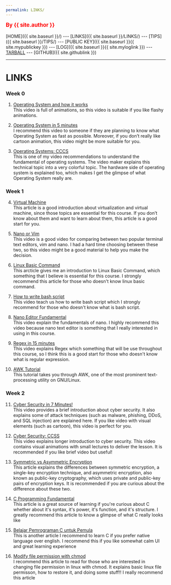 ```yaml
---
permalink: LINKS/
---
```

<span style="color:red; font-weight:bold; font-size:larger;">By {{ site.author }}</span>
<br><br>
[HOME]({{ site.baseurl }}/) ---
[LINKS]({{ site.baseurl }}/LINKS/) ---
[TIPS]({{ site.baseurl }}/TIPS/) ---
[PUBLIC KEY]({{ site.baseurl }}{{ site.mypublickey }}) ---
[LOG]({{ site.baseurl }}{{ site.myloglink }}) ---
[TARBALL](SandBox/cbkadal.tar.xz) ---
[GITHUB]({{ site.githublink }})
<br>
<hr>

# LINKS
### Week 0

1. [Operating System and how it works](https://www.youtube.com/watch?v=GjNp0bBrjmU)<br>
This video is full of animations, so this video is suitable if you like flashy animations.

2. [Operating System in 5 minutes](https://www.youtube.com/watch?v=pVzRTmdd9j0)<br>
I recommend this video to someone if they are planning to know what Operating System as fast as possible. Moreover, if you don’t really like cartoon animation, this video might be more suitable for you.

3. [Operating Systems: CCCS](https://www.youtube.com/watch?v=26QPDBe-NB8)<br>
This is one of my video recommendations to understand the fundamental of operating systems. The video maker explains this technical topic into a very colorful topic. The hardware side of operating system is explained too, which makes I get the glimpse of what Operating System really are.

### Week 1
4. [Virtual Machine](https://blog.stackpath.com/virtual-machine/)<br>
This article is a good introduction about virtualization and virtual machine, since those topics are essential for this course. If you don’t know about them and want to learn about them, this article is a good start for you.

5. [Nano or Vim](https://www.youtube.com/watch?v=vAwo7CLWlUc)<br>
This video is a good video for comparing between two popular terminal text editors, vim and nano. I had a hard time choosing between these two, so this video might be a good material to help you make the decision.

6. [Linux Basic Command](https://linoxide.com/linux-command/essential-linux-basic-commands/)<br>
This arcticle gives me an introduction to Linux Basic Command, which something that I believe is essential for this course. I strongly recommend this article for those who doesn't know linux basic command.

7. [How to write bash script](https://www.youtube.com/watch?v=F-gskSl4pwQ)<br>
This video teach us how to write bash script which I strongly recommend for those who doesn't know what is bash script.

8. [Nano Editor Fundamental](https://www.youtube.com/watch?v=gyKiDczLIZ4)<br>
This video explain the fundamentals of nano. I highly recommend this video because nano text editor is something that I really interested in using in this course.

9. [Regex in 15 minutes](https://youtu.be/bgBWp9EIlMM)<br>
This video explains Regex which something that will be use throughout this course, so I think this is a good start for those who doesn't know what is regular expression.

10. [AWK Tutorial](https://www.tutorialspoint.com/awk/awk_basic_syntax.htm)<br>
This tutorial takes you through AWK, one of the most prominent text-processing utility on GNU/Linux. 

### Week 2

11. [Cyber Security in 7 Minutes!](https://www.youtube.com/watch?v=inWWhr5tnEA)<br>
This video provides a brief introduction about cyber security. It also explains some of attack techniques (such as malware, phishing, DDoS, and SQL injection) are explained here. If you like video with visual elements (such as cartoon), this video is perfect for you.

12. [Cyber Security: CCSS](https://www.youtube.com/watch?v=bPVaOlJ6ln0)<br>
This video explains longer introduction to cyber security. This video contains visual animations with small lectures to deliver the lesson. It is recommended if you like brief video but useful!

13. [Symmetric vs Asymmetric Encryption](https://www.trentonsystems.com/blog/symmetric-vs-asymmetric-encryption)<br>
This article explains the differences between symmetric encryption, a single-key encryption technique, and asymmetric encryption, also known as public-key cryptography, which uses private and public-key pairs of encryption keys. It is recommended if you are curious about the difference about these two.

14. [C Programming Fundamental](https://www.w3schools.com/c/)<br>
This article is a great source of learning if you're curious about C whether about it's syntax, it's power, it's function, and it's structure. I greatly recommend this article to know a glimpse of what C really looks like

15. [Belajar Pemrograman C untuk Pemula](https://www.petanikode.com/tutorial/c/)<br>
This is another article I recommend to learn C if you prefer native language over english. I recommend this if you like somewhat calm UI and great learning experience

16. [Modify file permission with chmod](https://www.linode.com/docs/guides/modify-file-permissions-with-chmod/)<br>
I recommend this article to read for those who are interested in changing file permission in linux with chmod. It explains basic linux file permisson, how to restore it, and doing some stuff!! I really recommend this article

<br>

